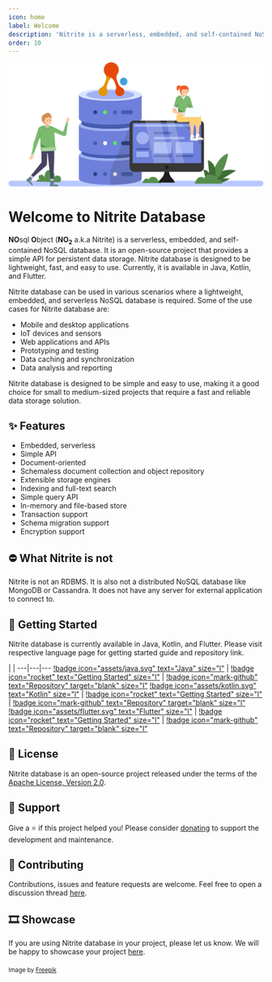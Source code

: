 ```yaml
---
icon: home
label: Welcome
description: 'Nitrite is a serverless, embedded, and self-contained NoSQL database. It is an open-source project that provides a simple API for persistent data storage. Nitrite database is designed to be lightweight, fast, and easy to use.' 
order: 10
---
```


![](assets/banner.svg)

# Welcome to Nitrite Database

**NO**sql **O**bject (**NO<sub>2</sub>** a.k.a Nitrite) is a serverless, embedded, and self-contained NoSQL database. It is an open-source project that provides a simple API for persistent data storage. Nitrite database is designed to be lightweight, fast, and easy to use. Currently, it is available in Java, Kotlin, and Flutter.

Nitrite database can be used in various scenarios where a lightweight, embedded, and serverless NoSQL database is required. Some of the use cases for Nitrite database are:

- Mobile and desktop applications
- IoT devices and sensors
- Web applications and APIs
- Prototyping and testing
- Data caching and synchronization
- Data analysis and reporting

Nitrite database is designed to be simple and easy to use, making it a good choice for small to medium-sized projects that require a fast and reliable data storage solution.

## ✨ Features

- Embedded, serverless
- Simple API
- Document-oriented
- Schemaless document collection and object repository
- Extensible storage engines
- Indexing and full-text search
- Simple query API
- In-memory and file-based store
- Transaction support
- Schema migration support
- Encryption support

## ⛔ What Nitrite is not

Nitrite is not an RDBMS. It is also not a distributed NoSQL database like MongoDB or Cassandra. It does not have any server for external application to connect to.

## 🚀 Getting Started

Nitrite database is currently available in Java, Kotlin, and Flutter. Please visit respective language page for getting started guide and repository link.

 |  | 
---|---|---
[!badge icon="assets/java.svg" text="Java" size="l"]() | [!badge icon="rocket" text="Getting Started" size="l"](/java-sdk/getting-started) | [!badge icon="mark-github" text="Repository" target="blank" size="l"](https://github.com/nitrite/nitrite-java)
[!badge icon="assets/kotlin.svg" text="Kotlin" size="l"]() | [!badge icon="rocket" text="Getting Started" size="l"](/kotlin-sdk/getting-started) | [!badge icon="mark-github" text="Repository" target="blank" size="l"](https://github.com/nitrite/nitrite-java/tree/main/potassium-nitrite)
[!badge icon="assets/flutter.svg" text="Flutter" size="l"]() | [!badge icon="rocket" text="Getting Started" size="l"](/flutter-sdk/getting-started) | [!badge icon="mark-github" text="Repository" target="blank" size="l"](https://github.com/nitrite/nitrite-flutter)



## 📝 License

Nitrite database is an open-source project released under the terms of the [Apache License, Version 2.0](https://www.apache.org/licenses/LICENSE-2.0.html).

## 🤝 Support

Give a ⭐️ if this project helped you! Please consider [donating](https://github.com/sponsors/anidotnet) to support the development and maintenance.

## 💚 Contributing

Contributions, issues and feature requests are welcome. Feel free to open a discussion thread [here](https://github.com/orgs/nitrite/discussions).

## 🎞️ Showcase

If you are using Nitrite database in your project, please let us know. We will be happy to showcase your project [here](/showcase).


<p><p>
<p><p>
<p><p>
<sub>
Image by <a href="https://www.freepik.com/free-vector/stock-exchange-data-concept_8850059.htm#fromView=search&term=database&track=sph&regularType=vector&page=1&position=23&uuid=8b3ed57e-0d09-4c37-ab68-0f1e0b08c2b8">Freepik</a>
</sub>
